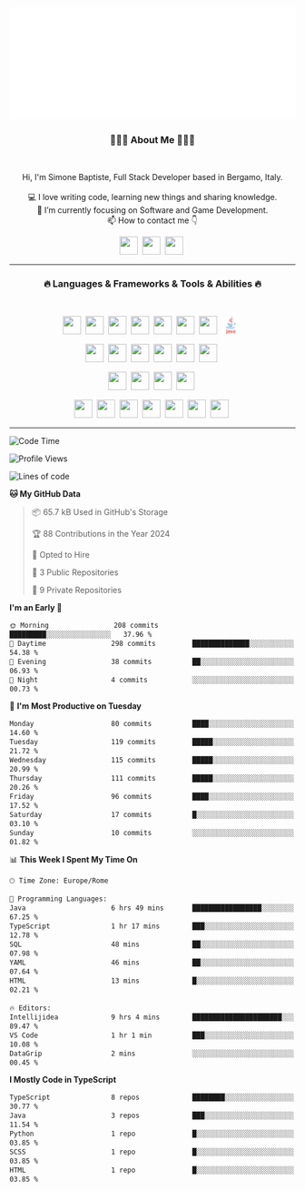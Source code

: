 ![Typing SVG](https://github.com/Silimim/Silimim/blob/main/assets/silimim_small.gif)

###
<h3 align="center">👨🏽‍💻 About Me 👨🏽‍💻</h3><br>
<p align="center">
  Hi, I'm Simone Baptiste, Full Stack Developer based in Bergamo, Italy.
  <br>
  <br>
  💻 I love writing code, learning new things and sharing knowledge.
  <br>
  🎯 I’m currently focusing on Software and Game Development. 
  <br>
  📫 How to contact me 👇
</p>
<p align="center">
<a href="https://www.linkedin.com/in/simone-baptiste-5b5668199/"><img height="32" width="32" src="https://cdn.simpleicons.org/linkedin" /></a>&nbsp;
<a href="https://www.instagram.com/simone_baptiste/"><img height="32" width="32" src="https://cdn.simpleicons.org/instagram" /></a>&nbsp;
<a href="mailto:baptistesimone19@gmail.com"><img height="32" width="32" src="https://cdn.simpleicons.org/gmail" /></a>&nbsp;
</p>
<hr>
<h3 align="center">🔥 Languages & Frameworks & Tools & Abilities 🔥</h3><br>
<p align="center">
<img height="32" width="32" src="https://cdn.simpleicons.org/javascript" />&nbsp;
<img height="32" width="32" src="https://cdn.simpleicons.org/typescript" />&nbsp;
<img height="32" width="32" src="https://cdn.simpleicons.org/html5" />&nbsp;
<img height="32" width="32" src="https://cdn.simpleicons.org/css3" />&nbsp;
<img height="32" width="32" src="https://cdn.simpleicons.org/dart" />&nbsp;
<img height="32" width="32" src="https://cdn.simpleicons.org/python" />&nbsp;
<img height="32" width="32" src="https://cdn.simpleicons.org/csharp" />&nbsp;
<img height="32" width="32" src="https://github.com/Silimim/Silimim/blob/main/assets/java.svg" />&nbsp;
</p>
<p align="center">
<img height="32" width="32" src="https://cdn.simpleicons.org/angular" />&nbsp;
<img height="32" width="32" src="https://cdn.simpleicons.org/react" />&nbsp;
<img height="32" width="32" src="https://cdn.simpleicons.org/flutter" />&nbsp;
<img height="32" width="32" src="https://cdn.simpleicons.org/springboot" />&nbsp;
<img height="32" width="32" src="https://cdn.simpleicons.org/unity" />&nbsp;
<img height="32" width="32" src="https://cdn.simpleicons.org/godotengine" />&nbsp;
</p>
<p align="center">
<img height="32" width="32" src="https://cdn.simpleicons.org/mysql" />&nbsp;
<img height="32" width="32" src="https://cdn.simpleicons.org/sqlite" />&nbsp;
<img height="32" width="32" src="https://cdn.simpleicons.org/mongodb" />&nbsp;
<img height="32" width="32" src="https://cdn.simpleicons.org/docker" />&nbsp;
</p>
<p align="center">
<img height="32" width="32" src="https://cdn.simpleicons.org/git" />&nbsp;
<img height="32" width="32" src="https://cdn.simpleicons.org/github" />&nbsp;
<img height="32" width="32" src="https://cdn.simpleicons.org/intellijidea" />&nbsp;
<img height="32" width="32" src="https://cdn.simpleicons.org/visualstudiocode" />&nbsp;
<img height="32" width="32" src="https://cdn.simpleicons.org/adobephotoshop" />&nbsp;
<img height="32" width="32" src="https://cdn.simpleicons.org/adobeillustrator" />&nbsp;
<img height="32" width="32" src="https://cdn.simpleicons.org/figma" />&nbsp;
</p>
<hr>

<!--START_SECTION:waka-->
![Code Time](http://img.shields.io/badge/Code%20Time-310%20hrs%206%20mins-blue)

![Profile Views](http://img.shields.io/badge/Profile%20Views-0-blue)

![Lines of code](https://img.shields.io/badge/From%20Hello%20World%20I%27ve%20Written-239.3%20thousand%20lines%20of%20code-blue)

**🐱 My GitHub Data** 

> 📦 65.7 kB Used in GitHub's Storage 
 > 
> 🏆 88 Contributions in the Year 2024
 > 
> 💼 Opted to Hire
 > 
> 📜 3 Public Repositories 
 > 
> 🔑 9 Private Repositories 
 > 
**I'm an Early 🐤** 

```text
🌞 Morning                208 commits         █████████░░░░░░░░░░░░░░░░   37.96 % 
🌆 Daytime                298 commits         ██████████████░░░░░░░░░░░   54.38 % 
🌃 Evening                38 commits          ██░░░░░░░░░░░░░░░░░░░░░░░   06.93 % 
🌙 Night                  4 commits           ░░░░░░░░░░░░░░░░░░░░░░░░░   00.73 % 
```
📅 **I'm Most Productive on Tuesday** 

```text
Monday                   80 commits          ████░░░░░░░░░░░░░░░░░░░░░   14.60 % 
Tuesday                  119 commits         █████░░░░░░░░░░░░░░░░░░░░   21.72 % 
Wednesday                115 commits         █████░░░░░░░░░░░░░░░░░░░░   20.99 % 
Thursday                 111 commits         █████░░░░░░░░░░░░░░░░░░░░   20.26 % 
Friday                   96 commits          ████░░░░░░░░░░░░░░░░░░░░░   17.52 % 
Saturday                 17 commits          █░░░░░░░░░░░░░░░░░░░░░░░░   03.10 % 
Sunday                   10 commits          ░░░░░░░░░░░░░░░░░░░░░░░░░   01.82 % 
```


📊 **This Week I Spent My Time On** 

```text
🕑︎ Time Zone: Europe/Rome

💬 Programming Languages: 
Java                     6 hrs 49 mins       █████████████████░░░░░░░░   67.25 % 
TypeScript               1 hr 17 mins        ███░░░░░░░░░░░░░░░░░░░░░░   12.78 % 
SQL                      48 mins             ██░░░░░░░░░░░░░░░░░░░░░░░   07.98 % 
YAML                     46 mins             ██░░░░░░░░░░░░░░░░░░░░░░░   07.64 % 
HTML                     13 mins             █░░░░░░░░░░░░░░░░░░░░░░░░   02.21 % 

🔥 Editors: 
Intellijidea             9 hrs 4 mins        ██████████████████████░░░   89.47 % 
VS Code                  1 hr 1 min          ███░░░░░░░░░░░░░░░░░░░░░░   10.08 % 
DataGrip                 2 mins              ░░░░░░░░░░░░░░░░░░░░░░░░░   00.45 % 
```

**I Mostly Code in TypeScript** 

```text
TypeScript               8 repos             ████████░░░░░░░░░░░░░░░░░   30.77 % 
Java                     3 repos             ███░░░░░░░░░░░░░░░░░░░░░░   11.54 % 
Python                   1 repo              █░░░░░░░░░░░░░░░░░░░░░░░░   03.85 % 
SCSS                     1 repo              █░░░░░░░░░░░░░░░░░░░░░░░░   03.85 % 
HTML                     1 repo              █░░░░░░░░░░░░░░░░░░░░░░░░   03.85 % 
```




<!--END_SECTION:waka-->
